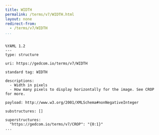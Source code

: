 ```yaml
---
title: WIDTH
permalink: /terms/v7/WIDTH.html
layout: none
redirect-from:
  - /terms/v7/WIDTH
...
```


```

%YAML 1.2
---
type: structure

uri: https://gedcom.io/terms/v7/WIDTH

standard tag: WIDTH

descriptions:
  - Width in pixels
  - How many pixels to display horizontally for the image. See CROP for more.

payload: http://www.w3.org/2001/XMLSchema#nonNegativeInteger

substructures: []

superstructures:
  "https://gedcom.io/terms/v7/CROP": "{0:1}"
...

```
